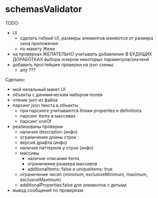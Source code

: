 # schemasValidator

TODO:
-   UI
    -   сделать гибкий UI, 
        размеры элементов меняются от размера окна приложения
    -   по макету Жени
-   на проверках ЖЕЛАТЕЛЬНО учитывать добавление В БУДУЩИХ ДОРАБОТКАХ
    выбора юзером некоторых параметров/значенй
-   добавить простейшие проверки на json схемы:
    -   any ???
    

    
Сделано:
-   мой начальный макет UI
-   объекты с динимическим набором полей
-   чтение json из файла
-   парсинг json текста в объекты
    -   при парсинге учитываются блоки properties и definitions
    -   парсинг items в массивах
    -   парсинг oneOf
-   реализованы проверки
    -   наличие description (инфо)
    -   ограничение длины строк
    -   версия драфта   (инфо)
    -   наличие паттернов у строк   (инфо)
    -   массивы
        -   наличие описания items
        -   ограничение размера массивов
        -   additionalItems: false и uniqueItems: true
    -   ограничение чисел (minimum, exclusiveMinimum, maximum, exclusiveMaximum)
    -   additionalProperties:false для элементов с детьми
-   вывод сообщений по проверкам